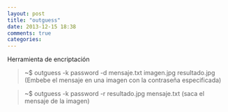 ```yaml
---
layout: post
title: "outguess"
date: 2013-12-15 18:38
comments: true
categories: 
---
```

Herramienta de encriptación

>~$ outguess -k password -d mensaje.txt imagen.jpg resultado.jpg (Embebe el mensaje en una imagen con la contraseña especificada)

>~$ outguess -k password -r resultado.jpg mensaje.txt  (saca el mensaje de la imagen)

